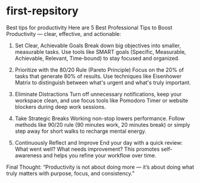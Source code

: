 # first-repsitory
Best tips for productivity
Here are 5 Best Professional Tips to Boost Productivity — clear, effective, and actionable:

1. Set Clear, Achievable Goals
Break down big objectives into smaller, measurable tasks. Use tools like SMART goals (Specific, Measurable, Achievable, Relevant, Time-bound) to stay focused and organized.

2. Prioritize with the 80/20 Rule (Pareto Principle)
Focus on the 20% of tasks that generate 80% of results. Use techniques like Eisenhower Matrix to distinguish between what's urgent and what's truly important.

3. Eliminate Distractions
Turn off unnecessary notifications, keep your workspace clean, and use focus tools like Pomodoro Timer or website blockers during deep work sessions.

4. Take Strategic Breaks
Working non-stop lowers performance. Follow methods like 90/20 rule (90 minutes work, 20 minutes break) or simply step away for short walks to recharge mental energy.

5. Continuously Reflect and Improve
End your day with a quick review: What went well? What needs improvement? This promotes self-awareness and helps you refine your workflow over time.

 Final Thought:
“Productivity is not about doing more — it’s about doing what truly matters with purpose, focus, and consistency.”
